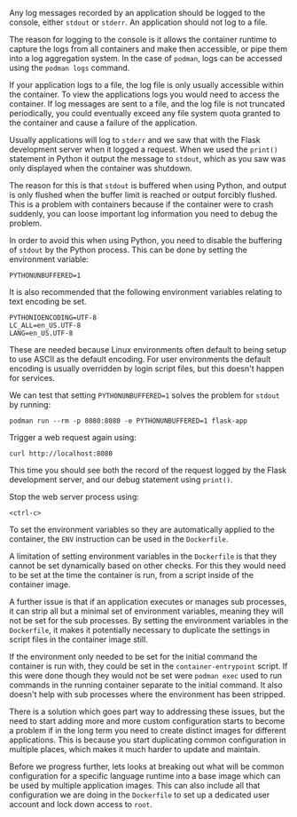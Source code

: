 Any log messages recorded by an application should be logged to the console, either `stdout` or `stderr`. An application should not log to a file.

The reason for logging to the console is it allows the container runtime to capture the logs from all containers and make then accessible, or pipe them into a log aggregation system. In the case of `podman`, logs can be accessed using the `podman logs` command.

If your application logs to a file, the log file is only usually accessible within the container. To view the applications logs you would need to access the container. If log messages are sent to a file, and the log file is not truncated periodically, you could eventually exceed any file system quota granted to the container and cause a failure of the application.

Usually applications will log to `stderr` and we saw that with the Flask development server when it logged a request. When we used the `print()` statement in Python it output the message to `stdout`, which as you saw was only displayed when the container was shutdown.

The reason for this is that `stdout` is buffered when using Python, and output is only flushed when the buffer limit is reached or output forcibly flushed. This is a problem with containers because if the container were to crash suddenly, you can loose important log information you need to debug the problem.

In order to avoid this when using Python, you need to disable the buffering of `stdout` by the Python process. This can be done by setting the environment variable:

```
PYTHONUNBUFFERED=1
```

It is also recommended that the following environment variables relating to text encoding be set.

```
PYTHONIOENCODING=UTF-8
LC_ALL=en_US.UTF-8
LANG=en_US.UTF-8
```

These are needed because Linux environments often default to being setup to use ASCII as the default encoding. For user environments the default encoding is usually overridden by login script files, but this doesn't happen for services.

We can test that setting `PYTHONUNBUFFERED=1` solves the problem for `stdout` by running:

```execute
podman run --rm -p 8080:8080 -e PYTHONUNBUFFERED=1 flask-app
```

Trigger a web request again using:

```execute-2
curl http://localhost:8080
```

This time you should see both the record of the request logged by the Flask development server, and our debug statement using `print()`.

Stop the web server process using:

```execute
<ctrl-c>
```

To set the environment variables so they are automatically applied to the container, the `ENV` instruction can be used in the `Dockerfile`.

A limitation of setting environment variables in the `Dockerfile` is that they cannot be set dynamically based on other checks. For this they would need to be set at the time the container is run, from a script inside of the container image.

A further issue is that if an application executes or manages sub processes, it can strip all but a minimal set of environment variables, meaning they will not be set for the sub processes. By setting the environment variables in the `Dockerfile`, it makes it potentially necessary to duplicate the settings in script files in the container image still.

If the environment only needed to be set for the initial command the container is run with, they could be set in the `container-entrypoint` script. If this were done though they would not be set were `podman exec` used to run commands in the running container separate to the initial command. It also doesn't help with sub processes where the environment has been stripped.

There is a solution which goes part way to addressing these issues, but the need to start adding more and more custom configuration starts to become a problem if in the long term you need to create distinct images for different applications. This is because you start duplicating common configuration in multiple places, which makes it much harder to update and maintain.

Before we progress further, lets looks at breaking out what will be common configuration for a specific language runtime into a base image which can be used by multiple application images. This can also include all that configuration we are doing in the `Dockerfile` to set up a dedicated user account and lock down access to `root`.
